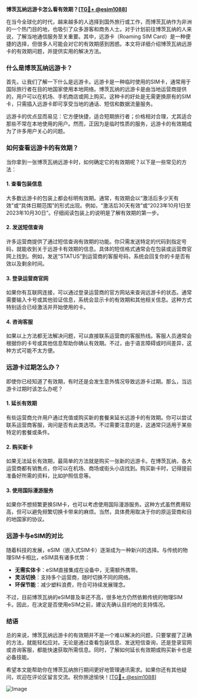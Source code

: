**博茨瓦纳远游卡怎么看有效期？[[TG💪+ @esim1088](https://t.me/s/esim1088)]**

在当今全球化的时代，越来越多的人选择到国外旅行或工作，而博茨瓦纳作为非洲的一个热门目的地，也吸引了众多游客和商务人士。对于计划前往博茨瓦纳的人来说，了解当地通信服务至关重要。其中，远游卡（Roaming SIM Card）是一种便捷的选择，但很多人可能会对它的有效期感到困惑。本文将详细介绍博茨瓦纳远游卡的有效期问题，并提供实用的解决方法。

### 什么是博茨瓦纳远游卡？

首先，让我们了解一下什么是远游卡。远游卡是一种临时使用的SIM卡，通常用于国际旅行者在目的地国家使用本地网络。博茨瓦纳的远游卡是由当地运营商提供的，用户可以在机场、手机商店或网上购买。这种卡的好处是无需更换原有的SIM卡，只需插入远游卡即可享受当地的通话、短信和数据流量服务。

远游卡的优点显而易见：它方便快捷，适合短期旅行者；价格相对合理，尤其适合那些不常在本地使用的用户。然而，正因为是临时性质的服务，远游卡的有效期成为了许多用户关心的问题。

### 如何查看远游卡的有效期？

当你拿到一张博茨瓦纳远游卡时，如何确定它的有效期呢？以下是一些常见的方法：

#### 1. 查看包装信息

大多数远游卡的包装上都会标明有效期。通常，有效期会以“激活后多少天有效”或“具体日期范围”的形式出现。例如，“激活后30天有效”或“2023年10月1日至2023年10月30日”。仔细阅读包装上的说明是了解有效期的第一步。

#### 2. 发送短信查询

许多运营商提供了通过短信查询有效期的功能。你只需发送特定的代码到指定号码，就能收到关于远游卡有效期的信息。具体的短信格式通常会在包装或运营商官网上找到。例如，发送“STATUS”到运营商的客服号码，系统会回复你的卡是否有效以及剩余时间。

#### 3. 登录运营商官网

如果你有互联网连接，可以通过登录运营商的官方网站来查询远游卡的状态。通常需要输入卡号或其他验证信息，系统会显示卡的有效期和其他相关信息。这种方式特别适合已经激活并开始使用的卡。

#### 4. 咨询客服

如果以上方法都无法解决问题，可以直接联系运营商的客服热线。客服人员通常会根据你的卡号或其他信息帮助你确认有效期。不过，由于语言障碍或时间差异，这种方式可能不太方便。

### 远游卡过期怎么办？

即使你已经知道了有效期，有时还是会发生意外情况导致远游卡过期。那么，当远游卡过期时该怎么办呢？

#### 1. 延长有效期

有些运营商允许用户通过充值或购买新的套餐来延长远游卡的有效期。你可以尝试联系运营商客服，询问是否有此类选项。不过需要注意的是，这通常只适用于某些特定的套餐或条件。

#### 2. 购买新卡

如果无法延长有效期，最简单的方法就是购买一张新的远游卡。在博茨瓦纳，各大运营商都有销售点，你可以在机场、商场或街头小店找到。购买新卡时，记得提前准备好所需的资料，比如护照信息等。

#### 3. 使用国际漫游服务

如果你不想频繁更换SIM卡，也可以考虑使用国际漫游服务。这种方式虽然费用较高，但可以避免频繁切换卡带来的麻烦。当然，具体费用取决于你的原运营商和目的地国家的协议。

### 远游卡与eSIM的对比

随着科技的发展，eSIM（嵌入式SIM卡）逐渐成为一种新兴的选择。与传统的物理SIM卡相比，eSIM具有诸多优势：

- **无需实体卡**：eSIM直接集成在设备中，无需额外携带。
- **灵活切换**：支持多个运营商，随时切换不同的网络。
- **环保节能**：减少塑料浪费，符合可持续发展理念。

不过，目前博茨瓦纳的eSIM普及率还不高，很多地方仍然依赖传统的物理SIM卡。因此，在决定是否使用eSIM之前，建议先确认目的地的支持情况。

### 结语

总的来说，博茨瓦纳远游卡的有效期并不是一个难以解决的问题，只要掌握了正确的方法，就能轻松应对。无论是通过查看包装信息、发送短信查询，还是登录官网或咨询客服，都能快速获取所需信息。同时，了解如何延长有效期或购买新卡也是必备技能。

希望本文能帮助你在博茨瓦纳旅行期间更好地管理通讯需求。如果你还有其他疑问，欢迎在评论区留言交流。祝你旅途愉快！[[TG💪+ @esim1088](https://t.me/s/esim1088)]

![Image](https://i.postimg.cc/4NQfJmqS/Snipaste-2025-05-13-00-14-12.png)